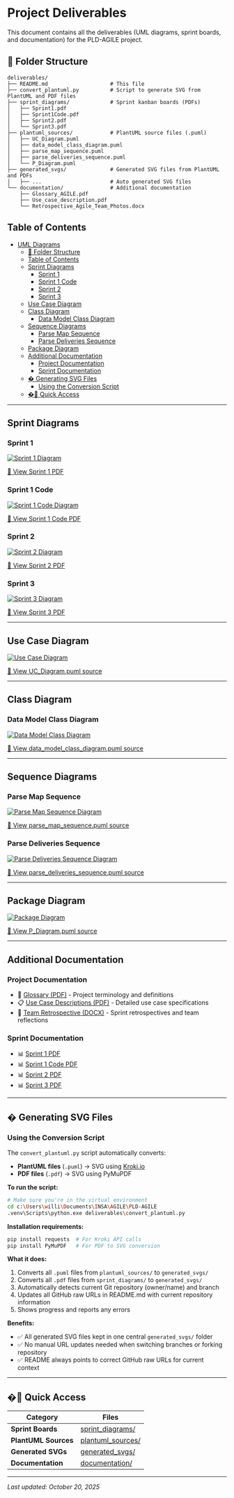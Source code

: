 # Project Deliverables

This document contains all the deliverables (UML diagrams, sprint boards, and documentation) for the PLD-AGILE project.

## 📁 Folder Structure

```
deliverables/
├── README.md                    # This file
├── convert_plantuml.py          # Script to generate SVG from PlantUML and PDF files
├── sprint_diagrams/             # Sprint kanban boards (PDFs)
│   ├── Sprint1.pdf
│   ├── Sprint1Code.pdf
│   ├── Sprint2.pdf
│   └── Sprint3.pdf
├── plantuml_sources/            # PlantUML source files (.puml)
│   ├── UC_Diagram.puml
│   ├── data_model_class_diagram.puml
│   ├── parse_map_sequence.puml
│   ├── parse_deliveries_sequence.puml
│   └── P_Diagram.puml
├── generated_svgs/              # Generated SVG files from PlantUML and PDFs
│   ├── ...                      # Auto generated SVG files
└── documentation/               # Additional documentation
    ├── Glossary_AGILE.pdf
    ├── Use_case_description.pdf
    └── Retrospective_Agile_Team_Photos.docx
```

## Table of Contents
- [UML Diagrams](#uml-diagrams)
  - [📁 Folder Structure](#-folder-structure)
  - [Table of Contents](#table-of-contents)
  - [Sprint Diagrams](#sprint-diagrams)
    - [Sprint 1](#sprint-1)
    - [Sprint 1 Code](#sprint-1-code)
    - [Sprint 2](#sprint-2)
    - [Sprint 3](#sprint-3)
  - [Use Case Diagram](#use-case-diagram)
  - [Class Diagram](#class-diagram)
    - [Data Model Class Diagram](#data-model-class-diagram)
  - [Sequence Diagrams](#sequence-diagrams)
    - [Parse Map Sequence](#parse-map-sequence)
    - [Parse Deliveries Sequence](#parse-deliveries-sequence)
  - [Package Diagram](#package-diagram)
  - [Additional Documentation](#additional-documentation)
    - [Project Documentation](#project-documentation)
    - [Sprint Documentation](#sprint-documentation)
  - [� Generating SVG Files](#-generating-svg-files)
    - [Using the Conversion Script](#using-the-conversion-script)
  - [�📂 Quick Access](#-quick-access)

---

## Sprint Diagrams

### Sprint 1
[![Sprint 1 Diagram](https://raw.githubusercontent.com/WiredMind2/PLD-AGILE/addd-sprint-kanban/deliverables/generated_svgs/Sprint1.svg)](https://raw.githubusercontent.com/WiredMind2/PLD-AGILE/addd-sprint-kanban/deliverables/generated_svgs/Sprint1.svg)

[📄 View Sprint 1 PDF](sprint_diagrams/Sprint1.pdf)

### Sprint 1 Code
[![Sprint 1 Code Diagram](https://raw.githubusercontent.com/WiredMind2/PLD-AGILE/addd-sprint-kanban/deliverables/generated_svgs/Sprint1Code.svg)](https://raw.githubusercontent.com/WiredMind2/PLD-AGILE/addd-sprint-kanban/deliverables/generated_svgs/Sprint1Code.svg)

[📄 View Sprint 1 Code PDF](sprint_diagrams/Sprint1Code.pdf)

### Sprint 2
[![Sprint 2 Diagram](https://raw.githubusercontent.com/WiredMind2/PLD-AGILE/addd-sprint-kanban/deliverables/generated_svgs/Sprint2.svg)](https://raw.githubusercontent.com/WiredMind2/PLD-AGILE/addd-sprint-kanban/deliverables/generated_svgs/Sprint2.svg)

[📄 View Sprint 2 PDF](sprint_diagrams/Sprint2.pdf)

### Sprint 3
[![Sprint 3 Diagram](https://raw.githubusercontent.com/WiredMind2/PLD-AGILE/addd-sprint-kanban/deliverables/generated_svgs/Sprint3.svg)](https://raw.githubusercontent.com/WiredMind2/PLD-AGILE/addd-sprint-kanban/deliverables/generated_svgs/Sprint3.svg)

[📄 View Sprint 3 PDF](sprint_diagrams/Sprint3.pdf)

---

## Use Case Diagram

[![Use Case Diagram](https://raw.githubusercontent.com/WiredMind2/PLD-AGILE/addd-sprint-kanban/deliverables/generated_svgs/UC_Diagram.svg)](https://raw.githubusercontent.com/WiredMind2/PLD-AGILE/addd-sprint-kanban/deliverables/generated_svgs/UC_Diagram.svg)

[📝 View UC_Diagram.puml source](plantuml_sources/UC_Diagram.puml)

---

## Class Diagram

### Data Model Class Diagram

[![Data Model Class Diagram](https://raw.githubusercontent.com/WiredMind2/PLD-AGILE/addd-sprint-kanban/deliverables/generated_svgs/data_model_class_diagram.svg)](https://raw.githubusercontent.com/WiredMind2/PLD-AGILE/addd-sprint-kanban/deliverables/generated_svgs/data_model_class_diagram.svg)

[📝 View data_model_class_diagram.puml source](plantuml_sources/data_model_class_diagram.puml)

---

## Sequence Diagrams

### Parse Map Sequence

[![Parse Map Sequence Diagram](https://raw.githubusercontent.com/WiredMind2/PLD-AGILE/addd-sprint-kanban/deliverables/generated_svgs/parse_map_sequence.svg)](https://raw.githubusercontent.com/WiredMind2/PLD-AGILE/addd-sprint-kanban/deliverables/generated_svgs/parse_map_sequence.svg)

[📝 View parse_map_sequence.puml source](plantuml_sources/parse_map_sequence.puml)

### Parse Deliveries Sequence

[![Parse Deliveries Sequence Diagram](https://raw.githubusercontent.com/WiredMind2/PLD-AGILE/addd-sprint-kanban/deliverables/generated_svgs/parse_deliveries_sequence.svg)](https://raw.githubusercontent.com/WiredMind2/PLD-AGILE/addd-sprint-kanban/deliverables/generated_svgs/parse_deliveries_sequence.svg)

[📝 View parse_deliveries_sequence.puml source](plantuml_sources/parse_deliveries_sequence.puml)

---

## Package Diagram

[![Package Diagram](https://raw.githubusercontent.com/WiredMind2/PLD-AGILE/addd-sprint-kanban/deliverables/generated_svgs/P_Diagram.svg)](https://raw.githubusercontent.com/WiredMind2/PLD-AGILE/addd-sprint-kanban/deliverables/generated_svgs/P_Diagram.svg)

[📝 View P_Diagram.puml source](plantuml_sources/P_Diagram.puml)

---

## Additional Documentation

### Project Documentation
- 📖 [Glossary (PDF)](documentation/Glossary_AGILE.pdf) - Project terminology and definitions
- 📋 [Use Case Descriptions (PDF)](documentation/Use_case_description.pdf) - Detailed use case specifications
- 📸 [Team Retrospective (DOCX)](documentation/Retrospective_Agile_Team_Photos.docx) - Sprint retrospectives and team reflections

### Sprint Documentation
- 📊 [Sprint 1 PDF](sprint_diagrams/Sprint1.pdf)
- 📊 [Sprint 1 Code PDF](sprint_diagrams/Sprint1Code.pdf)
- 📊 [Sprint 2 PDF](sprint_diagrams/Sprint2.pdf)
- 📊 [Sprint 3 PDF](sprint_diagrams/Sprint3.pdf)

---

## � Generating SVG Files

### Using the Conversion Script

The `convert_plantuml.py` script automatically converts:
- **PlantUML files** (`.puml`) → SVG using [Kroki.io](https://kroki.io/)
- **PDF files** (`.pdf`) → SVG using PyMuPDF

**To run the script:**

```bash
# Make sure you're in the virtual environment
cd c:\Users\willi\Documents\INSA\AGILE\PLD-AGILE
.venv\Scripts\python.exe deliverables\convert_plantuml.py
```

**Installation requirements:**
```bash
pip install requests  # For Kroki API calls
pip install PyMuPDF   # For PDF to SVG conversion
```

**What it does:**
1. Converts all `.puml` files from `plantuml_sources/` to `generated_svgs/`
2. Converts all `.pdf` files from `sprint_diagrams/` to `generated_svgs/`
3. Automatically detects current Git repository (owner/name) and branch
4. Updates all GitHub raw URLs in README.md with current repository information
5. Shows progress and reports any errors

**Benefits:**
- ✅ All generated SVG files kept in one central `generated_svgs/` folder
- ✅ No manual URL updates needed when switching branches or forking repository
- ✅ README always points to correct GitHub raw URLs for current context

---

## �📂 Quick Access

| Category | Files |
|----------|-------|
| **Sprint Boards** | [sprint_diagrams/](sprint_diagrams/) |
| **PlantUML Sources** | [plantuml_sources/](plantuml_sources/) |
| **Generated SVGs** | [generated_svgs/](generated_svgs/) |
| **Documentation** | [documentation/](documentation/) |

---

*Last updated: October 20, 2025*
